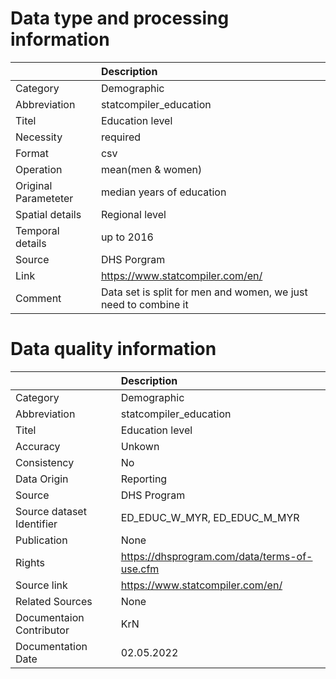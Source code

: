 # Data type and processing information 
|                      | Description                                                     |
|:---------------------|:----------------------------------------------------------------|
| Category             | Demographic                                                     |
| Abbreviation         | statcompiler_education                                          |
| Titel                | Education level                                                 |
| Necessity            | required                                                        |
| Format               | csv                                                             |
| Operation            | mean(men & women)                                               |
| Original Parameteter | median years of education                                       |
| Spatial details      | Regional level                                                  |
| Temporal details     | up to 2016                                                      |
| Source               | DHS Porgram                                                     |
| Link                 | https://www.statcompiler.com/en/                                |
| Comment              | Data set is split for men and women, we just need to combine it |
# Data quality information 
|                           | Description                                  |
|:--------------------------|:---------------------------------------------|
| Category                  | Demographic                                  |
| Abbreviation              | statcompiler_education                       |
| Titel                     | Education level                              |
| Accuracy                  | Unkown                                       |
| Consistency               | No                                           |
| Data Origin               | Reporting                                    |
| Source                    | DHS Program                                  |
| Source dataset Identifier | ED_EDUC_W_MYR, ED_EDUC_M_MYR                 |
| Publication               | None                                         |
| Rights                    | https://dhsprogram.com/data/terms-of-use.cfm |
| Source link               | https://www.statcompiler.com/en/             |
| Related Sources           | None                                         |
| Documentaion Contributor  | KrN                                          |
| Documentation Date        | 02.05.2022                                   |